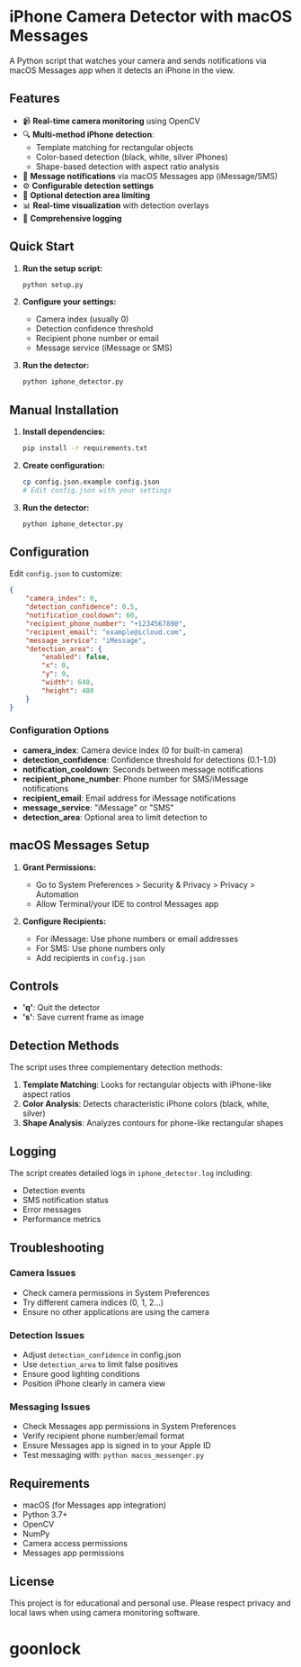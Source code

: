 # iPhone Camera Detector with macOS Messages

A Python script that watches your camera and sends notifications via macOS Messages app when it detects an iPhone in the view.

## Features

- 📹 **Real-time camera monitoring** using OpenCV
- 🔍 **Multi-method iPhone detection**:
  - Template matching for rectangular objects
  - Color-based detection (black, white, silver iPhones)
  - Shape-based detection with aspect ratio analysis
- 📱 **Message notifications** via macOS Messages app (iMessage/SMS)
- ⚙️ **Configurable detection settings**
- 🎯 **Optional detection area limiting**
- 📊 **Real-time visualization** with detection overlays
- 📝 **Comprehensive logging**

## Quick Start

1. **Run the setup script:**
   ```bash
   python setup.py
   ```

2. **Configure your settings:**
   - Camera index (usually 0)
   - Detection confidence threshold
   - Recipient phone number or email
   - Message service (iMessage or SMS)

3. **Run the detector:**
   ```bash
   python iphone_detector.py
   ```

## Manual Installation

1. **Install dependencies:**
   ```bash
   pip install -r requirements.txt
   ```

2. **Create configuration:**
   ```bash
   cp config.json.example config.json
   # Edit config.json with your settings
   ```

3. **Run the detector:**
   ```bash
   python iphone_detector.py
   ```

## Configuration

Edit `config.json` to customize:

```json
{
    "camera_index": 0,
    "detection_confidence": 0.5,
    "notification_cooldown": 60,
    "recipient_phone_number": "+1234567890",
    "recipient_email": "example@icloud.com",
    "message_service": "iMessage",
    "detection_area": {
        "enabled": false,
        "x": 0,
        "y": 0,
        "width": 640,
        "height": 480
    }
}
```

### Configuration Options

- **camera_index**: Camera device index (0 for built-in camera)
- **detection_confidence**: Confidence threshold for detections (0.1-1.0)
- **notification_cooldown**: Seconds between message notifications
- **recipient_phone_number**: Phone number for SMS/iMessage notifications
- **recipient_email**: Email address for iMessage notifications
- **message_service**: "iMessage" or "SMS"
- **detection_area**: Optional area to limit detection to

## macOS Messages Setup

1. **Grant Permissions:**
   - Go to System Preferences > Security & Privacy > Privacy > Automation
   - Allow Terminal/your IDE to control Messages app

2. **Configure Recipients:**
   - For iMessage: Use phone numbers or email addresses
   - For SMS: Use phone numbers only
   - Add recipients in `config.json`

## Controls

- **'q'**: Quit the detector
- **'s'**: Save current frame as image

## Detection Methods

The script uses three complementary detection methods:

1. **Template Matching**: Looks for rectangular objects with iPhone-like aspect ratios
2. **Color Analysis**: Detects characteristic iPhone colors (black, white, silver)
3. **Shape Analysis**: Analyzes contours for phone-like rectangular shapes

## Logging

The script creates detailed logs in `iphone_detector.log` including:
- Detection events
- SMS notification status
- Error messages
- Performance metrics

## Troubleshooting

### Camera Issues
- Check camera permissions in System Preferences
- Try different camera indices (0, 1, 2...)
- Ensure no other applications are using the camera

### Detection Issues
- Adjust `detection_confidence` in config.json
- Use `detection_area` to limit false positives
- Ensure good lighting conditions
- Position iPhone clearly in camera view

### Messaging Issues
- Check Messages app permissions in System Preferences
- Verify recipient phone number/email format
- Ensure Messages app is signed in to your Apple ID
- Test messaging with: `python macos_messenger.py`

## Requirements

- macOS (for Messages app integration)
- Python 3.7+
- OpenCV
- NumPy
- Camera access permissions
- Messages app permissions

## License

This project is for educational and personal use. Please respect privacy and local laws when using camera monitoring software.
# goonlock
